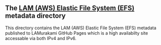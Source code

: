 ## The [LAM (AWS) Elastic File System (EFS)](https://lamurakami.github.io/aws-efs) metadata directory

This directory contains the LAM (AWS) Elastic File System (EFS) metadata published to LAMurakami GitHub Pages which is a high availabilty site accessable via both IPv4 and IPv6.
